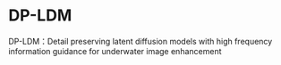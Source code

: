 # DP-LDM
DP-LDM：Detail preserving latent diffusion models with high frequency information guidance for underwater image enhancement
